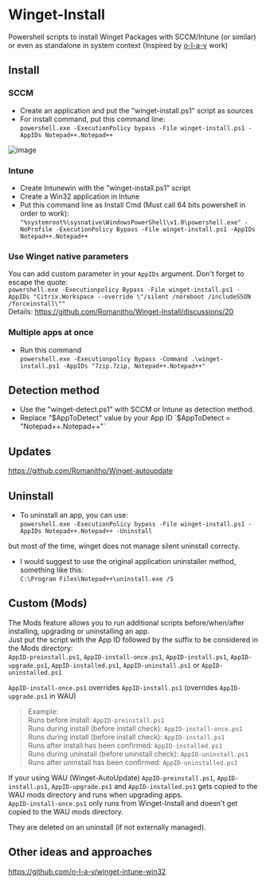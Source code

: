 # Winget-Install
Powershell scripts to install Winget Packages with SCCM/Intune (or similar) or even as standalone in system context (Inspired by [o-l-a-v](https://github.com/o-l-a-v) work)

## Install
### SCCM
- Create an application and put the "winget-install.ps1" script as sources
- For install command, put this command line:  
`powershell.exe -ExecutionPolicy bypass -File winget-install.ps1 -AppIDs Notepad++.Notepad++`

![image](https://user-images.githubusercontent.com/96626929/152222570-da527307-ecc9-4fc2-b83e-7891ffae36ee.png)

### Intune
- Create Intunewin with the "winget-install.ps1" script
- Create a Win32 application in Intune
- Put this command line as Install Cmd (Must call 64 bits powershell in order to work):  
`"%systemroot%\sysnative\WindowsPowerShell\v1.0\powershell.exe" -NoProfile -ExecutionPolicy Bypass -File winget-install.ps1 -AppIDs Notepad++.Notepad++`

### Use Winget native parameters
You can add custom parameter in your `AppIDs` argument. Don't forget to escape the quote:  
`powershell.exe -Executionpolicy Bypass -File winget-install.ps1 -AppIDs "Citrix.Workspace --override \"/silent /noreboot /includeSSON /forceinstall\""`  
Details: https://github.com/Romanitho/Winget-Install/discussions/20

### Multiple apps at once
- Run this command  
`powershell.exe -Executionpolicy Bypass -Command .\winget-install.ps1 -AppIDs "7zip.7zip, Notepad++.Notepad++"`

## Detection method
- Use the "winget-detect.ps1" with SCCM or Intune as detection method.
- Replace "$AppToDetect" value by your App ID  
`$AppToDetect = "Notepad++.Notepad++"`

## Updates
https://github.com/Romanitho/Winget-autoupdate

## Uninstall
- To uninstall an app, you can use:  
`powershell.exe -ExecutionPolicy bypass -File winget-install.ps1 -AppIDs Notepad++.Notepad++ -Uninstall`

but most of the time, winget does not manage silent uninstall correcty.
- I would suggest to use the original application uninstaller method, something like this:  
`C:\Program Files\Notepad++\uninstall.exe /S`

## Custom (Mods)

The Mods feature allows you to run additional scripts before/when/after installing, upgrading or uninstalling an app.  
Just put the script with the App ID followed by the suffix to be considered in the Mods directory:  
`AppID-preinstall.ps1`, `AppID-install-once.ps1`, `AppID-install.ps1`, `AppID-upgrade.ps1`, `AppID-installed.ps1`, `AppID-uninstall.ps1` or `AppID-uninstalled.ps1`  

`AppID-install-once.ps1` overrides `AppID-install.ps1` (overrides `AppID-upgrade.ps1` in WAU)  

> Example:  
> Runs before install: `AppID-preinstall.ps1`  
> Runs during install (before install check): `AppID-install-once.ps1`  
> Runs during install (before install check): `AppID-install.ps1`  
> Runs after install has been confirmed: `AppID-installed.ps1`  
> Runs during uninstall (before uninstall check): `AppID-uninstall.ps1`  
> Runs after uninstall has been confirmed: `AppID-uninstalled.ps1`  

If your using WAU (Winget-AutoUpdate) `AppID-preinstall.ps1`, `AppID-install.ps1`, `AppID-upgrade.ps1` and `AppID-installed.ps1` gets copied to the WAU mods directory and runs when upgrading apps.  
`AppID-install-once.ps1` only runs from Winget-Install and doesn't get copied to the WAU mods directory.  

They are deleted on an uninstall (if not externally managed).

## Other ideas and approaches
https://github.com/o-l-a-v/winget-intune-win32
